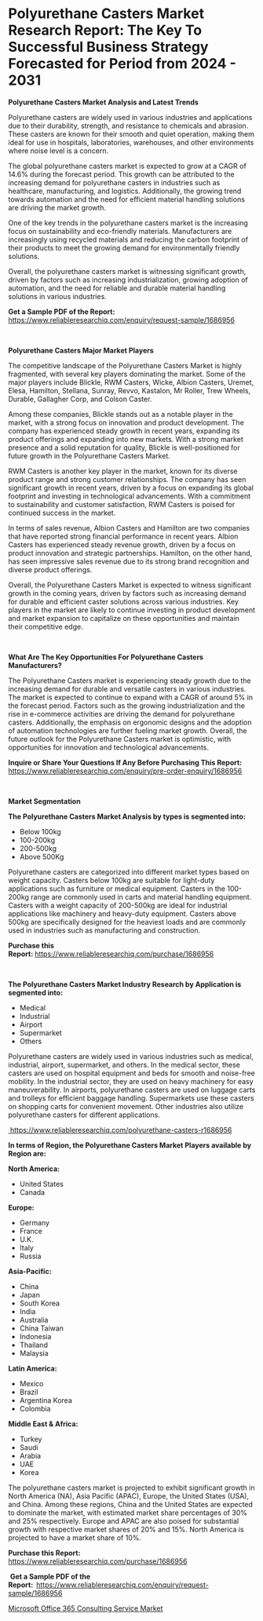 <p><h1>Polyurethane Casters Market Research Report: The Key To Successful Business Strategy Forecasted for Period from 2024 - 2031</h1></p><p><strong>Polyurethane Casters Market Analysis and Latest Trends</strong></p>
<p><p>Polyurethane casters are widely used in various industries and applications due to their durability, strength, and resistance to chemicals and abrasion. These casters are known for their smooth and quiet operation, making them ideal for use in hospitals, laboratories, warehouses, and other environments where noise level is a concern.</p><p>The global polyurethane casters market is expected to grow at a CAGR of 14.6% during the forecast period. This growth can be attributed to the increasing demand for polyurethane casters in industries such as healthcare, manufacturing, and logistics. Additionally, the growing trend towards automation and the need for efficient material handling solutions are driving the market growth.</p><p>One of the key trends in the polyurethane casters market is the increasing focus on sustainability and eco-friendly materials. Manufacturers are increasingly using recycled materials and reducing the carbon footprint of their products to meet the growing demand for environmentally friendly solutions.</p><p>Overall, the polyurethane casters market is witnessing significant growth, driven by factors such as increasing industrialization, growing adoption of automation, and the need for reliable and durable material handling solutions in various industries.</p></p>
<p><strong>Get a Sample PDF of the Report:&nbsp;</strong> <a href="https://www.reliableresearchiq.com/enquiry/request-sample/1686956">https://www.reliableresearchiq.com/enquiry/request-sample/1686956</a></p>
<p>&nbsp;</p>
<p><strong>Polyurethane Casters Major Market Players</strong></p>
<p><p>The competitive landscape of the Polyurethane Casters Market is highly fragmented, with several key players dominating the market. Some of the major players include Blickle, RWM Casters, Wicke, Albion Casters, Uremet, Elesa, Hamilton, Stellana, Sunray, Revvo, Kastalon, Mr Roller, Trew Wheels, Durable, Gallagher Corp, and Colson Caster.</p><p>Among these companies, Blickle stands out as a notable player in the market, with a strong focus on innovation and product development. The company has experienced steady growth in recent years, expanding its product offerings and expanding into new markets. With a strong market presence and a solid reputation for quality, Blickle is well-positioned for future growth in the Polyurethane Casters Market.</p><p>RWM Casters is another key player in the market, known for its diverse product range and strong customer relationships. The company has seen significant growth in recent years, driven by a focus on expanding its global footprint and investing in technological advancements. With a commitment to sustainability and customer satisfaction, RWM Casters is poised for continued success in the market.</p><p>In terms of sales revenue, Albion Casters and Hamilton are two companies that have reported strong financial performance in recent years. Albion Casters has experienced steady revenue growth, driven by a focus on product innovation and strategic partnerships. Hamilton, on the other hand, has seen impressive sales revenue due to its strong brand recognition and diverse product offerings.</p><p>Overall, the Polyurethane Casters Market is expected to witness significant growth in the coming years, driven by factors such as increasing demand for durable and efficient caster solutions across various industries. Key players in the market are likely to continue investing in product development and market expansion to capitalize on these opportunities and maintain their competitive edge.</p></p>
<p>&nbsp;</p>
<p><strong>What Are The Key Opportunities For Polyurethane Casters Manufacturers?</strong></p>
<p><p>The Polyurethane Casters market is experiencing steady growth due to the increasing demand for durable and versatile casters in various industries. The market is expected to continue to expand with a CAGR of around 5% in the forecast period. Factors such as the growing industrialization and the rise in e-commerce activities are driving the demand for polyurethane casters. Additionally, the emphasis on ergonomic designs and the adoption of automation technologies are further fueling market growth. Overall, the future outlook for the Polyurethane Casters market is optimistic, with opportunities for innovation and technological advancements.</p></p>
<p><strong>Inquire or Share Your Questions If Any Before Purchasing This Report:</strong> <a href="https://www.reliableresearchiq.com/enquiry/pre-order-enquiry/1686956">https://www.reliableresearchiq.com/enquiry/pre-order-enquiry/1686956</a></p>
<p>&nbsp;</p>
<p><strong>Market Segmentation</strong></p>
<p><strong>The Polyurethane Casters Market Analysis by types is segmented into:</strong></p>
<p><ul><li>Below 100kg</li><li>100-200kg</li><li>200-500kg</li><li>Above 500Kg</li></ul></p>
<p><p>Polyurethane casters are categorized into different market types based on weight capacity. Casters below 100kg are suitable for light-duty applications such as furniture or medical equipment. Casters in the 100-200kg range are commonly used in carts and material handling equipment. Casters with a weight capacity of 200-500kg are ideal for industrial applications like machinery and heavy-duty equipment. Casters above 500kg are specifically designed for the heaviest loads and are commonly used in industries such as manufacturing and construction.</p></p>
<p><strong>Purchase this Report:&nbsp;</strong><a href="https://www.reliableresearchiq.com/purchase/1686956">https://www.reliableresearchiq.com/purchase/1686956</a></p>
<p>&nbsp;</p>
<p><strong>The Polyurethane Casters Market Industry Research by Application is segmented into:</strong></p>
<p><ul><li>Medical</li><li>Industrial</li><li>Airport</li><li>Supermarket</li><li>Others</li></ul></p>
<p><p>Polyurethane casters are widely used in various industries such as medical, industrial, airport, supermarket, and others. In the medical sector, these casters are used on hospital equipment and beds for smooth and noise-free mobility. In the industrial sector, they are used on heavy machinery for easy maneuverability. In airports, polyurethane casters are used on luggage carts and trolleys for efficient baggage handling. Supermarkets use these casters on shopping carts for convenient movement. Other industries also utilize polyurethane casters for different applications.</p></p>
<p><a href="https://www.reliableresearchiq.com/polyurethane-casters-r1686956">&nbsp;https://www.reliableresearchiq.com/polyurethane-casters-r1686956</a></p>
<p><strong>In terms of Region, the Polyurethane Casters Market Players available by Region are:</strong></p>
<p>
    <p> <strong> North America: </strong>
        <ul>
            <li>United States</li>
            <li>Canada</li>
        </ul>
        </p> 
    <p> <strong> Europe: </strong>
        <ul>
            <li>Germany</li>
            <li>France</li>
            <li>U.K.</li>
            <li>Italy</li>
            <li>Russia</li>
        </ul>
        </p> 
    <p> <strong> Asia-Pacific: </strong>
        <ul>
            <li>China</li>
            <li>Japan</li>
            <li>South Korea</li>
            <li>India</li>
            <li>Australia</li>
            <li>China Taiwan</li>
            <li>Indonesia</li>
            <li>Thailand</li>
            <li>Malaysia</li>
        </ul>
        </p> 
    <p> <strong> Latin America: </strong>
        <ul>
            <li>Mexico</li>
            <li>Brazil</li>
            <li>Argentina Korea</li>
            <li>Colombia</li>
        </ul>
        </p> 
    <p> <strong> Middle East & Africa: </strong>
        <ul>
            <li>Turkey</li>
            <li>Saudi</li>
            <li>Arabia</li>
            <li>UAE</li>
            <li>Korea</li>
        </ul>
    </p>
    </p>
<p><p>The polyurethane casters market is projected to exhibit significant growth in North America (NA), Asia Pacific (APAC), Europe, the United States (USA), and China. Among these regions, China and the United States are expected to dominate the market, with estimated market share percentages of 30% and 25% respectively. Europe and APAC are also poised for substantial growth with respective market shares of 20% and 15%. North America is projected to have a market share of 10%.</p></p>
<p><strong>Purchase this Report: </strong><a href="https://www.reliableresearchiq.com/purchase/1686956">https://www.reliableresearchiq.com/purchase/1686956</a></p>
<p>&nbsp;<strong>Get a Sample PDF of the Report:&nbsp;&nbsp;</strong><a href="https://www.reliableresearchiq.com/enquiry/request-sample/1686956">https://www.reliableresearchiq.com/enquiry/request-sample/1686956</a></p>
<p><strong></strong></p>
<p><p><a href="https://www.linkedin.com/pulse/microsoft-office-365-consulting-service-market-trends-analysis-jrv7f?trackingId=9O6hDVg7d%2BGbIf9zQ3LYig%3D%3D">Microsoft Office 365 Consulting Service Market</a></p></p>